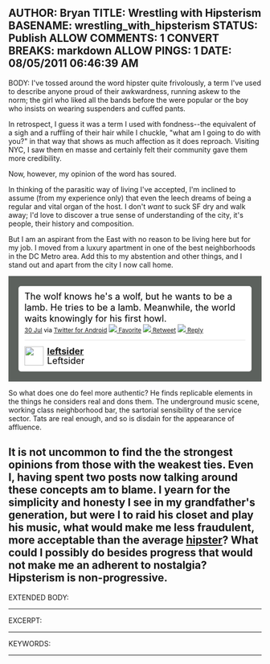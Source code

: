 AUTHOR: Bryan
TITLE: Wrestling with Hipsterism
BASENAME: wrestling_with_hipsterism
STATUS: Publish
ALLOW COMMENTS: 1
CONVERT BREAKS: markdown
ALLOW PINGS: 1
DATE: 08/05/2011 06:46:39 AM
-----
BODY:
I've tossed around the word hipster quite frivolously, a term I've used to describe anyone proud of their awkwardness,  running askew to the norm; the girl who liked all the bands before the were popular or the boy who insists on wearing suspenders and cuffed pants.

In retrospect, I guess it was a term I used with fondness--the equivalent of a sigh and a ruffling of their hair while I chuckle, "what am I going to do with you?" in that way that shows as much affection as it does reproach. Visiting NYC, I saw them en masse and certainly felt their community gave them more credibility. 

Now, however, my opinion of the word has soured.

In thinking of the parasitic way of living I've accepted, I'm inclined to assume (from my experience only) that even the leech dreams of being a regular and vital organ of the host. I don't *want* to suck SF dry and walk away; I'd love to discover a true sense of understanding of the city, it's people, their history and composition.

But I am an aspirant from the East with no reason to be living here but for my job. I moved from a luxury apartment in one of the best neighborhoods in the DC Metro area. Add this to my abstention and other things, and I stand out and apart from the city I now call home.

<!-- https://twitter.com/leftsider/status/97403991465525248 --> <style type='text/css'>.bbpBox97403991465525248 {background:url(http://a1.twimg.com/profile_background_images/86811568/vintage_stripes_by_gloriousday.jpg) #5c615d;padding:20px;} p.bbpTweet{background:#fff;padding:10px 12px 10px 12px;margin:0;min-height:48px;color:#000;font-size:18px !important;line-height:22px;-moz-border-radius:5px;-webkit-border-radius:5px} p.bbpTweet span.metadata{display:block;width:100%;clear:both;margin-top:8px;padding-top:12px;height:40px;border-top:1px solid #fff;border-top:1px solid #e6e6e6} p.bbpTweet span.metadata span.author{line-height:19px} p.bbpTweet span.metadata span.author img{float:left;margin:0 7px 0 0px;width:38px;height:38px} p.bbpTweet a:hover{text-decoration:underline}p.bbpTweet span.timestamp{font-size:12px;display:block}</style> <div class='bbpBox97403991465525248'><p class='bbpTweet'>The wolf knows he's a wolf, but he wants to be a lamb. He tries to be a lamb. Meanwhile, the world waits knowingly for his first howl.<span class='timestamp'><a title='Sat Jul 30 20:31:35 +0000 2011' href='https://twitter.com/leftsider/status/97403991465525248'>30 Jul</a> via <a href="http://twitter.com/download/android" rel="nofollow">Twitter for Android</a> <a href='http://twitter.com/intent/favorite?tweet_id=97403991465525248'><img src='http://si0.twimg.com/images/dev/cms/intents/icons/favorite.png' /> Favorite</a> <a href='http://twitter.com/intent/retweet?tweet_id=97403991465525248'><img src='http://si0.twimg.com/images/dev/cms/intents/icons/retweet.png' /> Retweet</a> <a href='http://twitter.com/intent/tweet?in_reply_to=97403991465525248'><img src='http://si0.twimg.com/images/dev/cms/intents/icons/reply.png' /> Reply</a></span><span class='metadata'><span class='author'><a href='http://twitter.com/Leftsider'><img src='http://a3.twimg.com/profile_images/1142390272/IMG_3045_normal.jpg' /></a><strong><a href='http://twitter.com/Leftsider'>leftsider</a></strong><br/>Leftsider</span></span></p></div> <!-- end of tweet -->

So what does one do feel more authentic? He finds replicable elements in the things he considers real and dons them. The underground music scene, working class neighborhood bar, the sartorial sensibility of the service sector. Tats are real enough, and so is disdain for the appearance of affluence.

It is not uncommon to find the the strongest opinions from those with the weakest ties. Even I, having spent two posts now talking around these concepts am to blame. I yearn for the simplicity and honesty I see in my grandfather's generation, but were I to raid his closet and play his music, what would make me less fraudulent, more acceptable than the average [hipster](http://bit.ly/15G2xB)? What could I possibly do besides progress that would not make me an adherent to nostalgia? Hipsterism is non-progressive.
-----
EXTENDED BODY:

-----
EXCERPT:

-----
KEYWORDS:

-----


